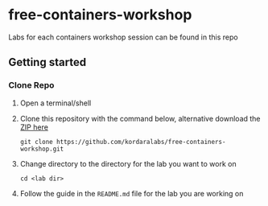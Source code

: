 # free-containers-workshop
Labs for each containers workshop session can be found in this repo

## Getting started
### Clone Repo
1. Open a terminal/shell
2. Clone this repository with the command below, alternative download the [ZIP here](https://github.com/kordaralabs/free-containers-workshop/archive/refs/heads/main.zip)
    
    `git clone https://github.com/kordaralabs/free-containers-workshop.git`
3. Change directory to the directory for the lab you want to work on

    `cd <lab dir>`
4. Follow the guide in the `README.md` file for the lab you are working on
